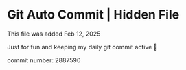 # Git Auto Commit | Hidden File

This file was added Feb 12, 2025

Just for fun and keeping my daily git commit active 🤪

commit number: 2887590
